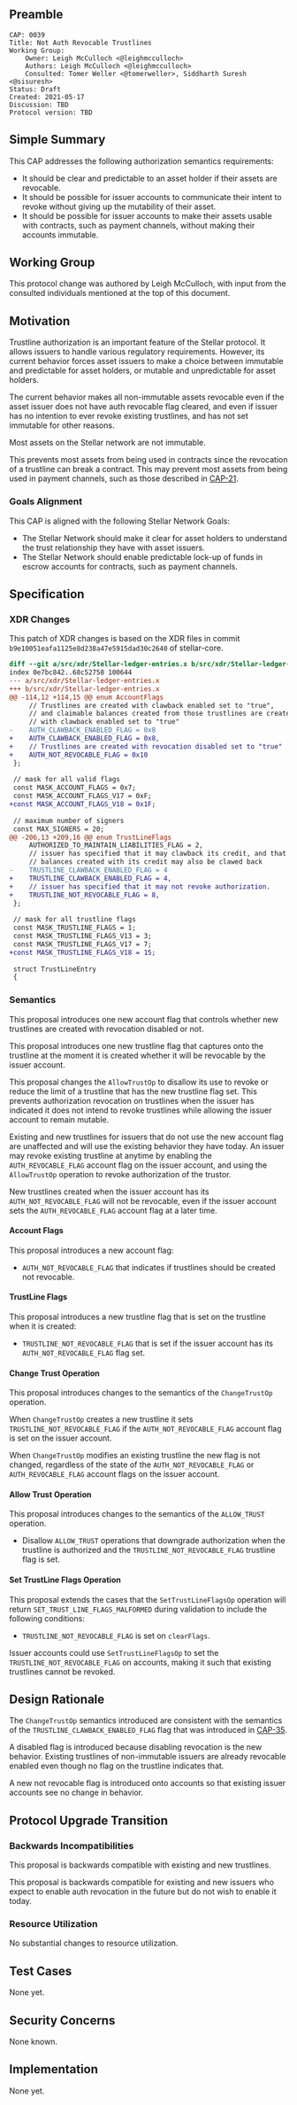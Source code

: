 ## Preamble

```
CAP: 0039
Title: Not Auth Revocable Trustlines
Working Group:
    Owner: Leigh McCulloch <@leighmcculloch>
    Authors: Leigh McCulloch <@leighmcculloch>
    Consulted: Tomer Weller <@tomerweller>, Siddharth Suresh <@sisuresh>
Status: Draft
Created: 2021-05-17
Discussion: TBD
Protocol version: TBD
```

## Simple Summary

This CAP addresses the following authorization semantics requirements:
- It should be clear and predictable to an asset holder if their assets are
revocable.
- It should be possible for issuer accounts to communicate their intent to
revoke without giving up the mutability of their asset.
- It should be possible for issuer accounts to make their assets usable with
contracts, such as payment channels, without making their accounts immutable.

## Working Group

This protocol change was authored by Leigh McCulloch, with input from the
consulted individuals mentioned at the top of this document.

## Motivation

Trustline authorization is an important feature of the Stellar protocol. It
allows issuers to handle various regulatory requirements. However, its current
behavior forces asset issuers to make a choice between immutable and predictable
for asset holders, or mutable and unpredictable for asset holders.

The current behavior makes all non-immutable assets revocable even if the asset
issuer does not have auth revocable flag cleared, and even if issuer has no
intention to ever revoke existing trustlines, and has not set immutable for
other reasons.

Most assets on the Stellar network are not immutable.

This prevents most assets from being used in contracts since the revocation of a
trustline can break a contract. This may prevent most assets from being used in payment channels, such as those described in [CAP-21].

### Goals Alignment

This CAP is aligned with the following Stellar Network Goals:

- The Stellar Network should make it clear for asset holders to understand the
trust relationship they have with asset issuers.
- The Stellar Network should enable predictable lock-up of funds in escrow
accounts for contracts, such as payment channels.

## Specification

### XDR Changes

This patch of XDR changes is based on the XDR files in commit
`b9e10051eafa1125e8d238a47e5915dad30c2640` of stellar-core.

```diff mddiffcheck.base=b9e10051eafa1125e8d238a47e5915dad30c2640
diff --git a/src/xdr/Stellar-ledger-entries.x b/src/xdr/Stellar-ledger-entries.x
index 0e7bc842..68c52758 100644
--- a/src/xdr/Stellar-ledger-entries.x
+++ b/src/xdr/Stellar-ledger-entries.x
@@ -114,12 +114,15 @@ enum AccountFlags
     // Trustlines are created with clawback enabled set to "true",
     // and claimable balances created from those trustlines are created
     // with clawback enabled set to "true"
-    AUTH_CLAWBACK_ENABLED_FLAG = 0x8
+    AUTH_CLAWBACK_ENABLED_FLAG = 0x8,
+    // Trustlines are created with revocation disabled set to "true"
+    AUTH_NOT_REVOCABLE_FLAG = 0x10
 };
 
 // mask for all valid flags
 const MASK_ACCOUNT_FLAGS = 0x7;
 const MASK_ACCOUNT_FLAGS_V17 = 0xF;
+const MASK_ACCOUNT_FLAGS_V18 = 0x1F;
 
 // maximum number of signers
 const MAX_SIGNERS = 20;
@@ -206,13 +209,16 @@ enum TrustLineFlags
     AUTHORIZED_TO_MAINTAIN_LIABILITIES_FLAG = 2,
     // issuer has specified that it may clawback its credit, and that claimable
     // balances created with its credit may also be clawed back
-    TRUSTLINE_CLAWBACK_ENABLED_FLAG = 4
+    TRUSTLINE_CLAWBACK_ENABLED_FLAG = 4,
+    // issuer has specified that it may not revoke authorization.
+    TRUSTLINE_NOT_REVOCABLE_FLAG = 8,
 };
 
 // mask for all trustline flags
 const MASK_TRUSTLINE_FLAGS = 1;
 const MASK_TRUSTLINE_FLAGS_V13 = 3;
 const MASK_TRUSTLINE_FLAGS_V17 = 7;
+const MASK_TRUSTLINE_FLAGS_V18 = 15;
 
 struct TrustLineEntry
 {

```

### Semantics

This proposal introduces one new account flag that controls whether new trustlines are created with revocation disabled or not.

This proposal introduces one new trustline flag that captures onto the trustline
at the moment it is created whether it will be revocable by the issuer account.

This proposal changes the `AllowTrustOp` to disallow its use to revoke or reduce
the limit of a trustline that has the new trustline flag set. This prevents
authorization revocation on trustlines when the issuer has indicated it does not
intend to revoke trustlines while allowing the issuer account to remain mutable.

Existing and new trustlines for issuers that do not use the new account flag are
unaffected and will use the existing behavior they have today. An issuer may
revoke existing trustline at anytime by enabling the `AUTH_REVOCABLE_FLAG`
account flag on the issuer account, and using the `AllowTrustOp` operation to
revoke authorization of the trustor.

New trustlines created when the issuer account has its `AUTH_NOT_REVOCABLE_FLAG`
will not be revocable, even if the issuer account sets the `AUTH_REVOCABLE_FLAG`
account flag at a later time.

#### Account Flags

This proposal introduces a new account flag:
- `AUTH_NOT_REVOCABLE_FLAG` that indicates if trustlines should be created
not revocable.

#### TrustLine Flags

This proposal introduces a new trustline flag that is set on the trustline
when it is created:
- `TRUSTLINE_NOT_REVOCABLE_FLAG` that is set if the issuer account has its
`AUTH_NOT_REVOCABLE_FLAG` flag set.

#### Change Trust Operation

This proposal introduces changes to the semantics of the `ChangeTrustOp`
operation.

When `ChangeTrustOp` creates a new trustline it sets 
`TRUSTLINE_NOT_REVOCABLE_FLAG` if the `AUTH_NOT_REVOCABLE_FLAG` account flag is
set on the issuer account.

When `ChangeTrustOp` modifies an existing trustline the new flag is not changed,
regardless of the state of the `AUTH_NOT_REVOCABLE_FLAG` or
`AUTH_REVOCABLE_FLAG` account flags on the issuer account.

#### Allow Trust Operation

This proposal introduces changes to the semantics of the `ALLOW_TRUST` operation.

- Disallow `ALLOW_TRUST` operations that downgrade authorization when the
trustline is authorized and the `TRUSTLINE_NOT_REVOCABLE_FLAG` trustline flag is
set.

#### Set TrustLine Flags Operation

This proposal extends the cases that the `SetTrustLineFlagsOp` operation will return `SET_TRUST_LINE_FLAGS_MALFORMED` during validation to include the following conditions:
- `TRUSTLINE_NOT_REVOCABLE_FLAG` is set on `clearFlags`.

Issuer accounts could use `SetTrustLineFlagsOp` to set the
`TRUSTLINE_NOT_REVOCABLE_FLAG` on accounts, making it such
that existing trustlines cannot be revoked.

## Design Rationale

The `ChangeTrustOp` semantics introduced are consistent with the semantics of the `TRUSTLINE_CLAWBACK_ENABLED_FLAG` flag that was introduced in [CAP-35].

A disabled flag is introduced because disabling revocation is the new behavior.
Existing trustlines of non-immutable issuers are already revocable enabled even
though no flag on the trustline indicates that.

A new not revocable flag is introduced onto accounts so that existing issuer accounts see no change in behavior.

## Protocol Upgrade Transition

### Backwards Incompatibilities

This proposal is backwards compatible with existing and new trustlines.

This proposal is backwards compatible for existing and new issuers who expect to
enable auth revocation in the future but do not wish to enable it today.

### Resource Utilization

No substantial changes to resource utilization.

## Test Cases

None yet.

## Security Concerns

None known.

## Implementation

None yet.

[CAP-21]: ./cap-0021.md
[CAP-35]: ./cap-0035.md
